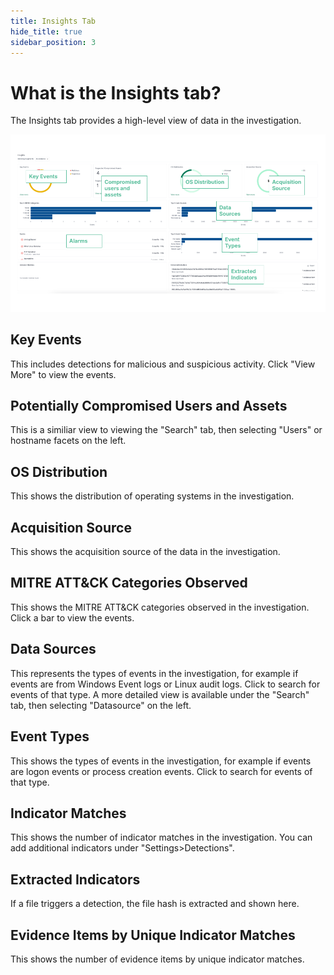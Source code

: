 ```yaml
---
title: Insights Tab
hide_title: true
sidebar_position: 3
---
```


# What is the Insights tab?

The Insights tab provides a high-level view of data in the investigation.

![Insights tab](/img/Insights.png)

## Key Events
This includes detections for malicious and suspicious activity.
Click "View More" to view the events.


## Potentially Compromised Users and Assets
This is a similiar view to viewing the "Search" tab, then selecting "Users" or hostname facets on the left.

## OS Distribution
This shows the distribution of operating systems in the investigation.

## Acquisition Source
This shows the acquisition source of the data in the investigation.

## MITRE ATT&CK Categories Observed
This shows the MITRE ATT&CK categories observed in the investigation.
Click a bar to view the events.

## Data Sources
This represents the types of events in the investigation, for example if events are from Windows Event logs or Linux audit logs. Click to search for events of that type.
A more detailed view is available under the "Search" tab, then selecting "Datasource" on the left.

## Event Types
This shows the types of events in the investigation, for example if events are logon events or process creation events. Click to search for events of that type.

## Indicator Matches
This shows the number of indicator matches in the investigation.
You can add additional indicators under "Settings>Detections".

## Extracted Indicators
If a file triggers a detection, the file hash is extracted and shown here.

## Evidence Items by Unique Indicator Matches
This shows the number of evidence items by unique indicator matches.


